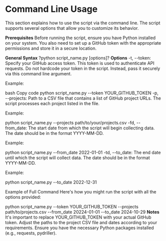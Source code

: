 # Command Line Usage
This section explains how to use the script via the command line. The script supports several options that allow you to customize its behavior.

 **Prerequisites**
Before running the script, ensure you have Python installed on your system. You also need to set up a GitHub token with the appropriate permissions and store it in a secure location.

 **General Syntax**
?python script_name.py [options]?
**Options**
-t, --token: Specify your GitHub access token. This token is used to authenticate API requests. Do not hardcode your token in the script. Instead, pass it securely via this command line argument.

Example:

bash
Copy code
python script_name.py --token YOUR_GITHUB_TOKEN
-p, --projects: Path to a CSV file that contains a list of GitHub project URLs. The script processes each project listed in the file.

Example:

python script_name.py --projects path/to/your/projects.csv
-fd, --from_date: The start date from which the script will begin collecting data. The date should be in the format YYYY-MM-DD.

Example:

python script_name.py --from_date 2022-01-01
-td, --to_date: The end date until which the script will collect data. The date should be in the format YYYY-MM-DD.

Example:

python script_name.py --to_date 2022-12-31

Example of Full Command
Here's how you might run the script with all the options provided:


python script_name.py --token YOUR_GITHUB_TOKEN --projects path/to/projects.csv --from_date 20224-01-01 --to_date 2024-10-29
**Notes**
It's important to replace YOUR_GITHUB_TOKEN with your actual GitHub token.
Adjust the paths to the project CSV file and dates according to your requirements.
Ensure you have the necessary Python packages installed (e.g., requests, pydriller).
